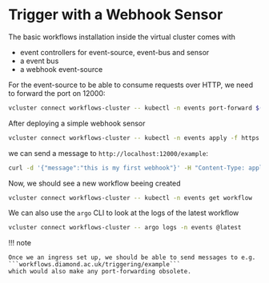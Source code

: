 # Trigger with a Webhook Sensor

The basic workflows installation inside the virtual cluster comes with

- event controllers for event-source, event-bus and sensor
- a event bus
- a webhook event-source

For the event-source to be able to consume requests over HTTP,
we need to forward the port on 12000:

```sh
vcluster connect workflows-cluster -- kubectl -n events port-forward $(vcluster connect workflows-cluster -- kubectl -n events get pod -l eventsource-name=webhook -o name) 12000:12000 &
```

After deploying a simple webhook sensor

```sh
vcluster connect workflows-cluster -- kubectl -n events apply -f https://raw.githubusercontent.com/argoproj/argo-events/stable/examples/sensors/webhook.yaml
```

we can send a message to ```http://localhost:12000/example```:

```sh
curl -d '{"message":"this is my first webhook"}' -H "Content-Type: application/json" -X POST http://localhost:12000/example
```

Now, we should see a new workflow beeing created

```sh
vcluster connect workflows-cluster -- kubectl -n events get workflow
```

We can also use the ```argo``` CLI to look at the logs of the latest workflow

```sh
vcluster connect workflows-cluster -- argo logs -n events @latest
```

!!! note

    Once we an ingress set up, we should be able to send messages to e.g. ```workflows.diamond.ac.uk/triggering/example```
    which would also make any port-forwarding obsolete.
